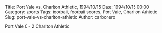 Title: Port Vale vs. Charlton Athletic, 1994/10/15
Date: 1994/10/15 00:00
Category: sports
Tags: football, football scores, Port Vale, Charlton Athletic
Slug: port-vale-vs-charlton-athletic
Author: carbonero


Port Vale 0 - 2 Charlton Athletic
